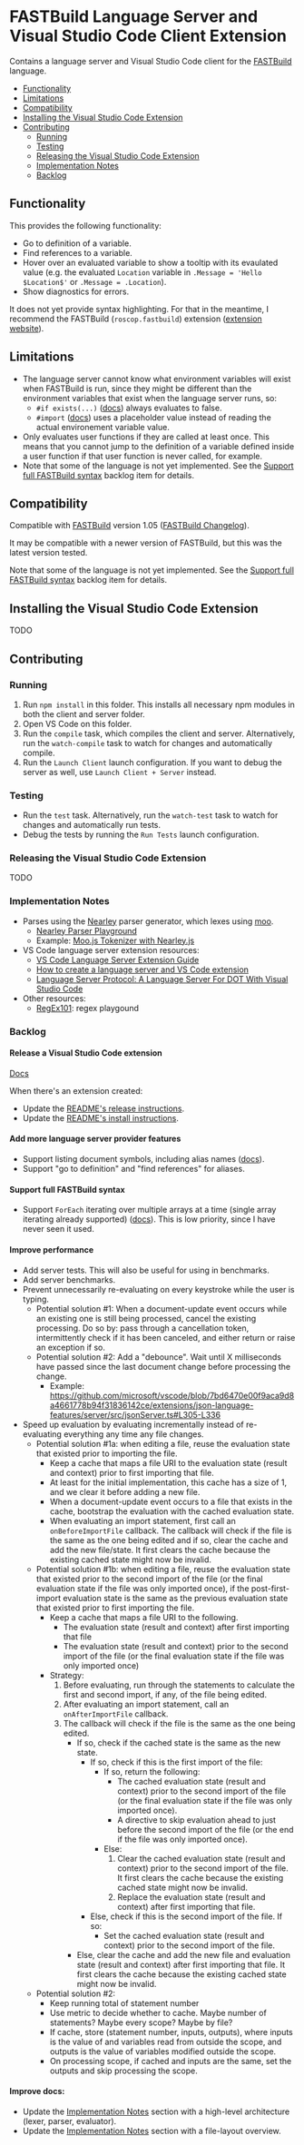 # FASTBuild Language Server and Visual Studio Code Client Extension

Contains a language server and Visual Studio Code client for the [FASTBuild](https://www.fastbuild.org/) language.

  * [Functionality](#functionality)
  * [Limitations](#limitations)
  * [Compatibility](#compatibility)
  * [Installing the Visual Studio Code Extension](#installing-the-visual-studio-code-extension)
  * [Contributing](#contributing)
    * [Running](#running)
    * [Testing](#testing)
    * [Releasing the Visual Studio Code Extension](#releasing-the-visual-studio-code-extension)
    * [Implementation Notes](#implementation-notes)
    * [Backlog](#backlog)

## Functionality

This provides the following functionality:
* Go to definition of a variable.
* Find references to a variable.
* Hover over an evaluated variable to show a tooltip with its evaulated value (e.g. the evaluated `Location` variable in `.Message = 'Hello $Location$'` or `.Message = .Location`).
* Show diagnostics for errors.

It does not yet provide syntax highlighting. For that in the meantime, I recommend the FASTBuild (`roscop.fastbuild`) extension ([extension website](https://marketplace.visualstudio.com/items?itemName=RoscoP.fastbuild)).

## Limitations

* The language server cannot know what environment variables will exist when FASTBuild is run, since they might be different than the environment variables that exist when the language server runs, so:
    * `#if exists(...)` ([docs](https://www.fastbuild.org/docs/syntaxguide.html#if)) always evaluates to false.
    * `#import` ([docs](https://www.fastbuild.org/docs/syntaxguide.html#import)) uses a placeholder value instead of reading the actual environement variable value.
* Only evaluates user functions if they are called at least once. This means that you cannot jump to the definition of a variable defined inside a user function if that user function is never called, for example.
* Note that some of the language is not yet implemented. See the [Support full FASTBuild syntax](#support-full-fastbuild-syntax) backlog item for details.

## Compatibility

Compatible with [FASTBuild](https://www.fastbuild.org/) version 1.05 ([FASTBuild Changelog](https://www.fastbuild.org/docs/changelog.html)).

It may be compatible with a newer version of FASTBuild, but this was the latest version tested.

Note that some of the language is not yet implemented. See the [Support full FASTBuild syntax](#support-full-fastbuild-syntax) backlog item for details.

## Installing the Visual Studio Code Extension

TODO

## Contributing

### Running

1. Run `npm install` in this folder. This installs all necessary npm modules in both the client and server folder.
2. Open VS Code on this folder.
3. Run the `compile` task, which compiles the client and server. Alternatively, run the `watch-compile` task to watch for changes and automatically compile.
4. Run the `Launch Client` launch configuration. If you want to debug the server as well, use `Launch Client + Server` instead.

### Testing

* Run the `test` task. Alternatively, run the `watch-test` task to watch for changes and automatically run tests.
* Debug the tests by running the `Run Tests` launch configuration.

### Releasing the Visual Studio Code Extension

TODO

### Implementation Notes

* Parses using the [Nearley](https://nearley.js.org/) parser generator, which lexes using [moo](https://github.com/no-context/moo).
    * [Nearley Parser Playground](https://omrelli.ug/nearley-playground/)
    * Example: [Moo.js Tokenizer with Nearley.js](https://www.youtube.com/watch?v=GP91_duEmk8)
* VS Code language server extension resources:
    * [VS Code Language Server Extension Guide](https://code.visualstudio.com/api/language-extensions/language-server-extension-guide)
    * [How to create a language server and VS Code extension](https://github.com/donaldpipowitch/how-to-create-a-language-server-and-vscode-extension)
    * [Language Server Protocol: A Language Server For DOT With Visual Studio Code](https://tomassetti.me/language-server-dot-visual-studio/)
* Other resources:
    * [RegEx101](https://regex101.com/): regex playgound

### Backlog

#### Release a Visual Studio Code extension

[Docs](https://code.visualstudio.com/api/get-started/wrapping-up#testing-and-publishing)

When there's an extension created:
* Update the [README's release instructions](#releasing-the-visual-studio-code-extension).
* Update the [README's install instructions](#installing-the-visual-studio-code-extension).

#### Add more language server provider features

* Support listing document symbols, including alias names ([docs](https://code.visualstudio.com/api/language-extensions/programmatic-language-features#show-all-symbol-definitions-within-a-document)).
* Support "go to definition" and "find references" for aliases.

#### Support full FASTBuild syntax

* Support `ForEach` iterating over multiple arrays at a time (single array iterating already supported) ([docs](https://www.fastbuild.org/docs/functions/foreach.html)). This is low priority, since I have never seen it used.

#### Improve performance

* Add server tests. This will also be useful for using in benchmarks.
* Add server benchmarks.
* Prevent unnecessarily re-evaluating on every keystroke while the user is typing.
    * Potential solution #1: When a document-update event occurs while an existing one is still being processed, cancel the existing processing. Do so by: pass through a cancellation token, intermittently check if it has been canceled, and either return or raise an exception if so.
    * Potential solution #2: Add a "debounce". Wait until X milliseconds have passed since the last document change before processing the change.
        * Example: https://github.com/microsoft/vscode/blob/7bd6470e00f9aca9d8a4661778b94f31836142ce/extensions/json-language-features/server/src/jsonServer.ts#L305-L336
* Speed up evaluation by evaluating incrementally instead of re-evaluating everything any time any file changes.
    * Potential solution #1a: when editing a file, reuse the evaluation state that existed prior to importing the file.
        * Keep a cache that maps a file URI to the evaluation state (result and context) prior to first importing that file.
        * At least for the initial implementation, this cache has a size of 1, and we clear it before adding a new file.
        * When a document-update event occurs to a file that exists in the cache, bootstrap the evaluation with the cached evaluation state.
        * When evaluating an import statement, first call an `onBeforeImportFile` callback. The callback will check if the file is the same as the one being edited and if so, clear the cache and add the new file/state. It first clears the cache because the existing cached state might now be invalid.
    * Potential solution #1b: when editing a file, reuse the evaluation state that existed prior to the second import of the file (or the final evaluation state if the file was only imported once), if the post-first-import evaluation state is the same as the previous evaluation state that existed prior to first importing the file.
        * Keep a cache that maps a file URI to the following.
            * The evaluation state (result and context) after first importing that file
            * The evaluation state (result and context) prior to the second import of the file (or the final evaluation state if the file was only imported once)
        * Strategy:
            1. Before evaluating, run through the statements to calculate the first and second import, if any, of the file being edited.
            2. After evaluating an import statement, call an `onAfterImportFile` callback.
            3. The callback will check if the file is the same as the one being edited.
                * If so, check if the cached state is the same as the new state.
                    * If so, check if this is the first import of the file:
                        * If so, return the following:
                            * The cached evaluation state (result and context) prior to the second import of the file (or the final evaluation state if the file was only imported once).
                            * A directive to skip evaluation ahead to just before the second import of the file (or the end if the file was only imported once).
                        * Else:
                            1. Clear the cached evaluation state (result and context) prior to the second import of the file. It first clears the cache because the existing cached state might now be invalid.
                            2. Replace the evaluation state (result and context) after first importing that file.
                    * Else, check if this is the second import of the file. If so:
                        * Set the cached evaluation state (result and context) prior to the second import of the file.
                * Else, clear the cache and add the new file and evaluation state (result and context) after first importing that file. It first clears the cache because the existing cached state might now be invalid.
    * Potential solution #2:
        * Keep running total of statement number
        * Use metric to decide whether to cache. Maybe number of statements? Maybe every scope? Maybe by file?
        * If cache, store (statement number, inputs, outputs), where inputs is the value of and variables read from outside the scope, and outputs is the value of variables modified outside the scope.
        * On processing scope, if cached and inputs are the same, set the outputs and skip processing the scope.

#### Improve docs:

* Update the [Implementation Notes](#implementation-notes) section with a high-level architecture (lexer, parser, evaluator).
* Update the [Implementation Notes](#implementation-notes) section with a file-layout overview.